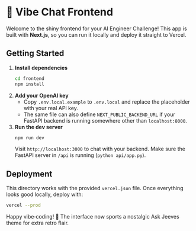# 🎨 Vibe Chat Frontend

Welcome to the shiny frontend for your AI Engineer Challenge! This app is built with **Next.js**, so you can run it locally and deploy it straight to Vercel.

## Getting Started

1. **Install dependencies**
   ```bash
   cd frontend
   npm install
   ```
2. **Add your OpenAI key**
   - Copy `.env.local.example` to `.env.local` and replace the placeholder with your real API key.
   - The same file can also define `NEXT_PUBLIC_BACKEND_URL` if your FastAPI backend is running somewhere other than `localhost:8000`.
3. **Run the dev server**
   ```bash
   npm run dev
   ```
   Visit `http://localhost:3000` to chat with your backend. Make sure the FastAPI server in `/api` is running (`python api/app.py`).

## Deployment

This directory works with the provided `vercel.json` file. Once everything looks good locally, deploy with:

```bash
vercel --prod
```

Happy vibe‑coding! 🎉 The interface now sports a nostalgic Ask Jeeves theme for extra retro flair.

